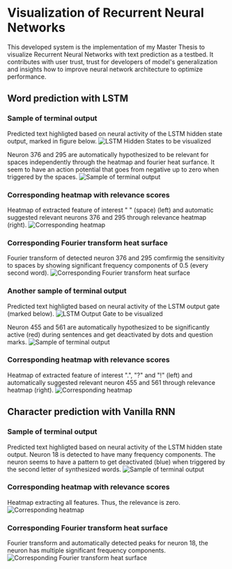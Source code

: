 # Visualization of Recurrent Neural Networks

This developed system is the implementation of my Master Thesis to visualize Recurrent Neural Networks with text prediction as a testbed. It contributes with user trust, trust for developers of model's generalization and insights how to improve neural network architecture to optimize performance.

## Word prediction with LSTM

### Sample of terminal output
Predicted text highligted based on neural activity of the LSTM hidden state output, marked in figure below.
![LSTM Hidden States to be visualized](https://github.com/johndah/Visualization-of-Recurrent-Neural-Networks/blob/master/Hidden_States.png)

Neuron 376 and 295 are automatically hypothesized to be relevant for spaces independently through the heatmap and fourier heat surfance. It seem to have an action potential that goes from negative up to zero when triggered by the spaces.
![Sample of terminal output](https://github.com/johndah/Visualization-of-Recurrent-Neural-Networks/blob/master/LSTMSpaces-TerminalSeed1Hypotheses2.PNG)
### Corresponding heatmap with relevance scores
Heatmap of extracted feature of interest " " (space) (left) and automatic suggested relevant neurons 376 and 295 through relevance heatmap (right).
![Corresponding heatmap](https://github.com/johndah/Visualization-of-Recurrent-Neural-Networks/blob/master/LSTMSpaces-HeatmapSeed1Hypotheses2.png)
### Corresponding Fourier transform heat surface
Fourier transform of detected neuron 376 and 295 comfirmig the sensitivity to spaces by showing significant frequency components of 0.5 (every second word).
![Corresponding Fourier transform heat surface](https://github.com/johndah/Visualization-of-Recurrent-Neural-Networks/blob/master/LSTMSpaces-FouriermapSeed1Hypotheses2RelevanceDetected.png)

### Another sample of terminal output
Predicted text highligted based on neural activity of the LSTM output gate (marked below). 
![LSTM Output Gate to be visualized](https://github.com/johndah/Visualization-of-Recurrent-Neural-Networks/blob/master/Output_Gate.png)

Neuron 455 and 561 are automatically hypothesized to be significantly active (red) during sentences and get deactivated by dots and question marks.
![Sample of terminal output](https://github.com/johndah/Visualization-of-Recurrent-Neural-Networks/blob/master/LSTMDots-TerminalSeed0Hypotheses2.PNG)
### Corresponding heatmap with relevance scores
Heatmap of extracted feature of interest ".", "?" and "!" (left) and automatically suggested relevant neuron 455 and 561 through relevance heatmap (right).
![Corresponding heatmap](https://github.com/johndah/Visualization-of-Recurrent-Neural-Networks/blob/master/LSTMDots-TerminalSeed0Hypotheses2.png)

## Character prediction with Vanilla RNN

### Sample of terminal output
Predicted text highligted based on neural activity of the LSTM hidden state output. Neuron 18 is detected to have many frequency components. The neuron seems to have a pattern to get deactivated (blue) when triggered by the second letter of synthesized words.
![Sample of terminal output](https://github.com/johndah/Visualization-of-Recurrent-Neural-Networks/blob/master/AllCharacters-Terminal.PNG)
### Corresponding heatmap with relevance scores
Heatmap extracting all features. Thus, the relevance is zero.
![Corresponding heatmap](https://github.com/johndah/Visualization-of-Recurrent-Neural-Networks/blob/master/AllCharacters-Heatmap.png)
### Corresponding Fourier transform heat surface
Fourier transform and automatically detected peaks for neuron 18, the neuron has multiple significant frequency components.  
![Corresponding Fourier transform heat surface](https://github.com/johndah/Visualization-of-Recurrent-Neural-Networks/blob/master/AllCharacters-Fouriermap.png)
